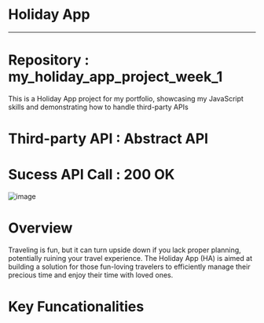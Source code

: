 # Holiday App 
---------------------------------------------------------------------------------------------------------------------------------
# Repository : my_holiday_app_project_week_1
This is a Holiday App project for my portfolio, showcasing my JavaScript skills and demonstrating how to handle third-party APIs

# Third-party API  : Abstract API


# Sucess API Call : 200 OK 
![image](https://github.com/DeneshA/my_holiday_app_project_week_1/assets/34461872/18e5fac9-5843-448e-bcf6-4a09adbd1d47)

# Overview
Traveling is fun, but it can turn upside down if you lack proper planning, potentially ruining your travel experience. The Holiday App (HA) is aimed at building a solution for those fun-loving travelers to efficiently manage their precious time and enjoy their time with loved ones.

# Key Funcationalities
